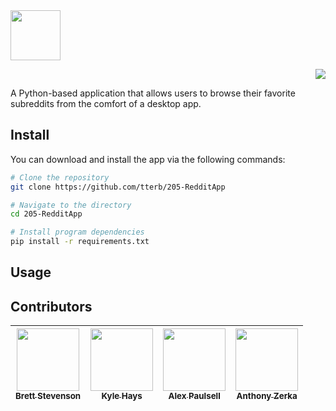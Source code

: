 <img src="https://user-images.githubusercontent.com/16360374/39964432-58da66a6-5639-11e8-94fc-72d43b774829.png" height="80"/>  

<p align="right"><a href="https://www.python.org/downloads/release/python-360/"><img src="https://img.shields.io/badge/Python-3.6-blue.svg"/></a></p>  

A Python-based application that allows users to browse their favorite subreddits from the comfort of a desktop app.

## Install

You can download and install the app via the following commands:  
```sh
# Clone the repository
git clone https://github.com/tterb/205-RedditApp

# Navigate to the directory
cd 205-RedditApp

# Install program dependencies
pip install -r requirements.txt
```

## Usage  


## Contributors

| [<img src="https://avatars1.githubusercontent.com/u/16360374?s=460&v=4" width="100px;"/><br /><sub><b>Brett Stevenson</b></sub>](https://github.com/tterb)<br /> | [<img src="https://avatars2.githubusercontent.com/u/38229188?s=400&v=4" width="100px;"/><br /><sub><b>Kyle Hays</b></sub>](https://github.com/CruddyShad0w)<br /> | [<img src="https://avatars1.githubusercontent.com/u/36285651?s=460&v=4" width="100px;"/><br /><sub><b>Alex Paulsell</b></sub>](https://github.com/alpacaxander)<br /> | [<img src="https://avatars3.githubusercontent.com/u/16011201?s=460&v=4" width="100px;"/><br /><sub><b>Anthony Zerka</b></sub>](https://github.com/tonyNugget)<br />|
|:----:|:----:|:----:|:----:|

